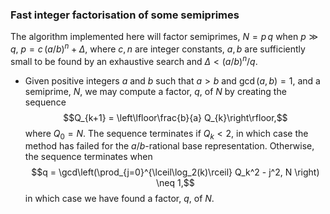 ### Fast integer factorisation of some semiprimes

The algorithm implemented here will factor semiprimes, $N = p\,q$ when $p \gg q$, $p = c \, (a/b)^n + \Delta$, where $c,n$ are integer constants, $a,b$ are sufficiently small to be found by an exhaustive search and $\Delta < (a/b)^n/q$. 


* Given positive integers $a$ and $b$ such that $a>b$ and $\gcd(a,b)=1$, and a semiprime, $N$, we may compute a factor, $q$, of $N$ by creating the sequence $$Q_{k+1} = \left\lfloor\frac{b}{a} Q_{k}\right\rfloor,$$ where $Q_0 = N$. The sequence terminates if $Q_k < 2$, in which case the method has failed for the $a/b$-rational base representation. Otherwise, the sequence terminates when $$q = \gcd\left(\prod_{j=0}^{\lceil\log_2(k)\rceil} Q_k^2 - j^2, N \right) \neq 1,$$ in which case we have found a factor, $q$, of $N$. 

